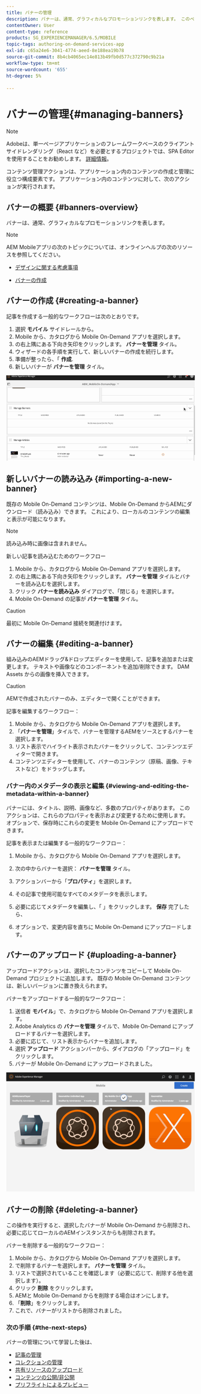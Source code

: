 ```yaml
---
title: バナーの管理
description: バナーは、通常、グラフィカルなプロモーションリンクを表します。 このページでは、この機能について詳しく見ていきます。
contentOwner: User
content-type: reference
products: SG_EXPERIENCEMANAGER/6.5/MOBILE
topic-tags: authoring-on-demand-services-app
exl-id: c65a24e6-3041-4774-aeed-8e188ea19b78
source-git-commit: 8b4cb4065ec14e813b49fb0d577c372790c9b21a
workflow-type: tm+mt
source-wordcount: '655'
ht-degree: 5%

---
```


# バナーの管理{#managing-banners}

>[!NOTE]
>
>Adobeは、単一ページアプリケーションのフレームワークベースのクライアントサイドレンダリング（React など）を必要とするプロジェクトでは、SPA Editor を使用することをお勧めします。 [詳細情報](/help/sites-developing/spa-overview.md)。

コンテンツ管理アクションは、アプリケーション内のコンテンツの作成と管理に役立つ構成要素です。 アプリケーション内のコンテンツに対して、次のアクションが実行されます。

## バナーの概要 {#banners-overview}

バナーは、通常、グラフィカルなプロモーションリンクを表します。

>[!NOTE]
>
>AEM Mobileアプリの次のトピックについては、オンラインヘルプの次のリソースを参照してください。
>
>* [デザインに関する考慮事項](https://helpx.adobe.com/digital-publishing-solution/help/design-app.html)
>
>* [バナーの作成](https://helpx.adobe.com/digital-publishing-solution/help/creating-banners.html)
>

## バナーの作成 {#creating-a-banner}

記事を作成する一般的なワークフローは次のとおりです。

1. 選択 **モバイル** サイドレールから。
1. Mobile から、カタログから Mobile On-Demand アプリを選択します。
1. の右上隅にある下向き矢印をクリックします。 **バナーを管理** タイル。
1. ウィザードの各手順を実行して、新しいバナーの作成を続行します。
1. 準備が整ったら、「 **作成**.
1. 新しいバナーが **バナーを管理** タイル。

![chlimage_1-6](assets/chlimage_1-6.gif)

## 新しいバナーの読み込み {#importing-a-new-banner}

既存の Mobile On-Demand コンテンツは、Mobile On-Demand からAEMにダウンロード（読み込み）できます。 これにより、ローカルのコンテンツの編集と表示が可能になります。

>[!NOTE]
>
>読み込み時に画像は含まれません。

新しい記事を読み込むためのワークフロー

1. Mobile から、カタログから Mobile On-Demand アプリを選択します。
1. の右上隅にある下向き矢印をクリックします。 **バナーを管理** タイルとバナーを読み込むを選択します。
1. クリック **バナーを読み込み** ダイアログで、「閉じる」を選択します。
1. Mobile On-Demand の記事が **バナーを管理** タイル。

>[!CAUTION]
>
>最初に Mobile On-Demand 接続を関連付けます。

## バナーの編集 {#editing-a-banner}

組み込みのAEMドラッグ&amp;ドロップエディターを使用して、記事を追加または変更します。 テキストや画像などのコンポーネントを追加/削除できます。 DAM Assets からの画像を挿入できます。

>[!CAUTION]
>
>AEMで作成されたバナーのみ、エディターで開くことができます。

記事を編集するワークフロー：

1. Mobile から、カタログから Mobile On-Demand アプリを選択します。
1. 「**バナーを管理**」タイルで、バナーを管理するAEMをソースとするバナーを選択します。
1. リスト表示でハイライト表示されたバナーをクリックして、コンテンツエディターで開きます。
1. コンテンツエディターを使用して、バナーのコンテンツ（原稿、画像、テキストなど）をドラッグします。

### バナー内のメタデータの表示と編集 {#viewing-and-editing-the-metadata-within-a-banner}

バナーには、タイトル、説明、画像など、多数のプロパティがあります。 このアクションは、これらのプロパティを表示および変更するために使用します。 オプションで、保存時にこれらの変更を Mobile On-Demand にアップロードできます。

記事を表示または編集する一般的なワークフロー：

1. Mobile から、カタログから Mobile On-Demand アプリを選択します。
1. 次の中からバナーを選択： **バナーを管理** タイル。

1. アクションバーから「**プロパティ**」を選択します。
1. その記事で使用可能なすべてのメタデータを表示します。
1. 必要に応じてメタデータを編集し、「 」をクリックします。 **保存** 完了したら、
1. オプションで、変更内容を直ちに Mobile On-Demand にアップロードします。

## バナーのアップロード {#uploading-a-banner}

アップロードアクションは、選択したコンテンツをコピーして Mobile On-Demand プロジェクトに追加します。 既存の Mobile On-Demand コンテンツは、新しいバージョンに置き換えられます。

バナーをアップロードする一般的なワークフロー：

1. 送信者 **モバイル**」で、カタログから Mobile On-Demand アプリを選択します。
1. Adobe Analytics の **バナーを管理** タイルで、Mobile On-Demand にアップロードするバナーを選択します。
1. 必要に応じて、リスト表示からバナーを追加します。
1. 選択 **アップロード** アクションバーから、ダイアログの「アップロード」をクリックします。
1. バナーが Mobile On-Demand にアップロードされました。

![chlimage_1-7](assets/chlimage_1-7.gif)

## バナーの削除 {#deleting-a-banner}

この操作を実行すると、選択したバナーが Mobile On-Demand から削除され、必要に応じてローカルのAEMインスタンスからも削除されます。

バナーを削除する一般的なワークフロー：

1. Mobile から、カタログから Mobile On-Demand アプリを選択します。
1. で削除するバナーを選択します。 **バナーを管理** タイル。
1. リストで選択されていることを確認します（必要に応じて、削除する他を選択します）。
1. クリック **削除** をクリックします。
1. AEMと Mobile On-Demand からを削除する場合はオンにします。
1. 「**削除**」をクリックします。
1. これで、バナーがリストから削除されました。

### 次の手順 {#the-next-steps}

バナーの管理について学習した後は、

* [記事の管理](/help/mobile/mobile-on-demand-managing-articles.md)
* [コレクションの管理](/help/mobile/mobile-on-demand-managing-collections.md)
* [共有リソースのアップロード](/help/mobile/mobile-on-demand-shared-resources.md)
* [コンテンツの公開/非公開](/help/mobile/mobile-on-demand-publishing-unpublishing.md)
* [プリフライトによるプレビュー](/help/mobile/aem-mobile-manage-ondemand-services.md)

